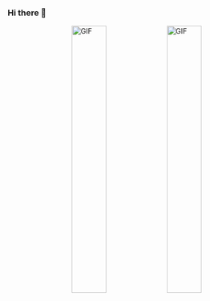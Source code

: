 ### Hi there 👋

<!--
**Teodoro-lab/Teodoro-lab** is a ✨ _special_ ✨ repository because its `README.md` (this file) appears on your GitHub profile.

Here are some ideas to get you started:

- 🔭 I’m currently working on ...
- 🌱 I’m currently learning ...
- 👯 I’m looking to collaborate on ...
- 🤔 I’m looking for help with ...
- 💬 Ask me about ...
- 📫 How to reach me: ...
- 😄 Pronouns: ...
- ⚡ Fun fact: ...
-->


<!-- gif made by Falcao Lucas @ https://giphy.com/gifs/falcaolucas-2Fazad9Hs5xPAF6iQ -->

<img align="right" height="auto" width="37%" alt="GIF" src="https://media.giphy.com/media/ZdTy2TPz6l99o37E55/giphy.gif"/>
<img align="right" height="auto" width="37%" alt="GIF" src="https://media.giphy.com/media/2Fazad9Hs5xPAF6iQ/giphy.gif"/>

